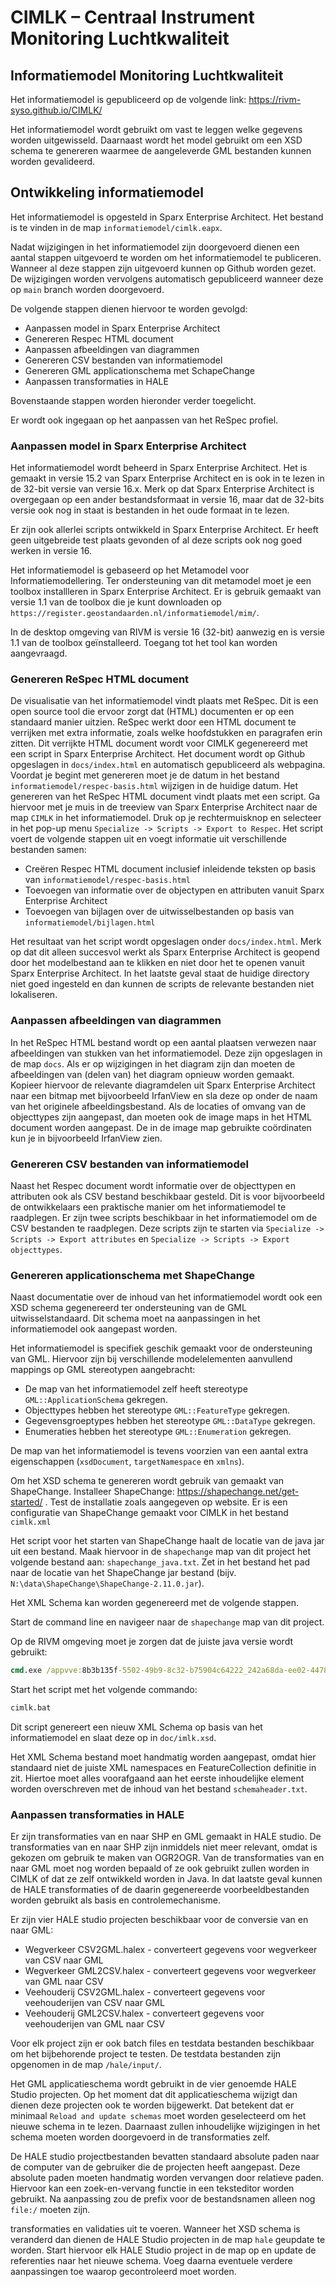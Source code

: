 # CIMLK – Centraal Instrument Monitoring Luchtkwaliteit
## Informatiemodel Monitoring Luchtkwaliteit
Het informatiemodel is gepubliceerd op de volgende link: https://rivm-syso.github.io/CIMLK/

Het informatiemodel wordt gebruikt om vast te leggen welke gegevens worden uitgewisseld.
Daarnaast wordt het model gebruikt om een XSD schema te genereren waarmee de aangeleverde GML bestanden kunnen worden gevalideerd.

## Ontwikkeling informatiemodel
Het informatiemodel is opgesteld in Sparx Enterprise Architect.
Het bestand is te vinden in de map `informatiemodel/cimlk.eapx`.

Nadat wijzigingen in het informatiemodel zijn doorgevoerd dienen een aantal stappen uitgevoerd te worden om het informatiemodel te publiceren.
Wanneer al deze stappen zijn uitgevoerd kunnen op Github worden gezet.
De wijzigingen worden vervolgens automatisch gepubliceerd wanneer deze op `main` branch worden doorgevoerd.

De volgende stappen dienen hiervoor te worden gevolgd:
- Aanpassen model in Sparx Enterprise Architect
- Genereren Respec HTML document
- Aanpassen afbeeldingen van diagrammen
- Genereren CSV bestanden van informatiemodel
- Genereren GML applicationschema met SchapeChange
- Aanpassen transformaties in HALE

Bovenstaande stappen worden hieronder verder toegelicht.

Er wordt ook ingegaan op het aanpassen van het ReSpec profiel.

### Aanpassen model in Sparx Enterprise Architect
Het informatiemodel wordt beheerd in Sparx Enterprise Architect. Het is gemaakt in versie 15.2 van Sparx Enterprise Architect en is ook in te lezen in de 32-bit versie van versie 16.x. Merk op dat Sparx Enterprise Architect is overgegaan op een ander bestandsformaat in versie 16, maar dat de 32-bits versie ook nog in staat is bestanden in het oude formaat in te lezen. 

Er zijn ook allerlei scripts ontwikkeld in Sparx Enterprise Architect. Er heeft geen uitgebreide test plaats gevonden of al deze scripts ook nog goed werken in versie 16.

Het informatiemodel is gebaseerd op het Metamodel voor Informatiemodellering. Ter ondersteuning van dit metamodel moet je een toolbox installleren in Sparx Enterprise Architect. Er is gebruik gemaakt van versie 1.1 van de toolbox die je kunt downloaden op `https://register.geostandaarden.nl/informatiemodel/mim/`. 

In de desktop omgeving van RIVM is versie 16 (32-bit) aanwezig en is versie 1.1 van de toolbox geïnstalleerd. Toegang tot het tool kan worden aangevraagd. 

### Genereren ReSpec HTML document
De visualisatie van het informatiemodel vindt plaats met ReSpec. 
Dit is een open source tool die ervoor zorgt dat (HTML) documenten er op een standaard manier uitzien.
ReSpec werkt door een HTML document te verrijken met extra informatie, zoals welke hoofdstukken en paragrafen erin zitten.
Dit verrijkte HTML document wordt voor CIMLK gegenereerd met een script in Sparx Enterprise Architect.
Het document wordt op Github opgeslagen in `docs/index.html` en automatisch gepubliceerd als webpagina.
Voordat je begint met genereren moet je de datum in het bestand `informatiemodel/respec-basis.html` wijzigen in de huidige datum.
Het genereren van het ReSpec HTML document vindt plaats met een script. 
Ga hiervoor met je muis in de treeview van Sparx Enterprise Architect naar de map `CIMLK` in het informatiemodel.
Druk op je rechtermuisknop en selecteer in het pop-up menu `Specialize -> Scripts -> Export to Respec`.
Het script voert de volgende stappen uit en voegt informatie uit verschillende bestanden samen:
- Creëren Respec HTML document inclusief inleidende teksten op basis van `informatiemodel/respec-basis.html`
- Toevoegen van informatie over de objectypen en attributen vanuit Sparx Enterprise Architect
- Toevoegen van bijlagen over de uitwisselbestanden op basis van `informatiemodel/bijlagen.html`

Het resultaat van het script wordt opgeslagen onder `docs/index.html`. Merk op dat dit alleen succesvol werkt als Sparx Enterprise Architect is geopend door het modelbestand aan te klikken en niet door het te openen vanuit Sparx Enterprise Architect. In het laatste geval staat de huidige directory niet goed ingesteld en dan kunnen de scripts de relevante bestanden niet lokaliseren.

### Aanpassen afbeeldingen van diagrammen
In het ReSpec HTML bestand wordt op een aantal plaatsen verwezen naar afbeeldingen van stukken van het informatiemodel.
Deze zijn opgeslagen in de map `docs`.
Als er op wijzigingen in het diagram zijn dan moeten de afbeeldingen van (delen van) het diagram opnieuw worden gemaakt.
Kopieer hiervoor de relevante diagramdelen uit Sparx Enterprise Architect naar een bitmap met bijvoorbeeld IrfanView en sla deze op onder de naam van het originele afbeeldingsbestand. 
Als de locaties of omvang van de objecttypes zijn aangepast, dan moeten ook de image maps in het HTML document worden aangepast. 
De in de image map gebruikte coördinaten kun je in bijvoorbeeld IrfanView zien. 

### Genereren CSV bestanden van informatiemodel
Naast het Respec document wordt informatie over de objecttypen en attributen ook als CSV bestand beschikbaar gesteld. 
Dit is voor bijvoorbeeld de ontwikkelaars een praktische manier om het informatiemodel te raadplegen.
Er zijn twee scripts beschikbaar in het informatiemodel om de CSV bestanden te raadplegen. 
Deze scripts zijn te starten via `Specialize -> Scripts -> Export attributes` en `Specialize -> Scripts -> Export objecttypes`.

### Genereren applicationschema met ShapeChange
Naast documentatie over de inhoud van het informatiemodel wordt ook een XSD schema gegenereerd ter ondersteuning van de GML uitwisselstandaard.
Dit schema moet na aanpassingen in het informatiemodel ook aangepast worden.

Het informatiemodel is specifiek geschik gemaakt voor de ondersteuning van GML. Hiervoor zijn bij verschillende modelelementen aanvullend mappings op GML stereotypen aangebracht:
- De map van het informatiemodel zelf heeft stereotype `GML::ApplicationSchema` gekregen.
- Objecttypes hebben het stereotype `GML::FeatureType` gekregen.
- Gegevensgroeptypes hebben het stereotype `GML::DataType` gekregen.
- Enumeraties hebben het stereotype `GML::Enumeration` gekregen.

De map van het informatiemodel is tevens voorzien van een aantal extra eigenschappen (`xsdDocument`, `targetNamespace` en `xmlns`).

Om het XSD schema te genereren wordt gebruik van gemaakt van ShapeChange.
Installeer ShapeChange: https://shapechange.net/get-started/ .
Test de installatie zoals aangegeven op website.
Er is een configuratie van ShapeChange gemaakt voor CIMLK in het bestand `cimlk.xml`

Het script voor het starten van ShapeChange haalt de locatie van de java jar uit een bestand.
Maak hiervoor in de `shapechange` map van dit project het volgende bestand aan: `shapechange_java.txt`.
Zet in het bestand het pad naar de locatie van het ShapeChange jar bestand (bijv. `N:\data\ShapeChange\ShapeChange-2.11.0.jar`).

Het XML Schema kan worden gegenereerd met de volgende stappen.

Start de command line en navigeer naar de `shapechange` map van dit project.

Op de RIVM omgeving moet je zorgen dat de juiste java versie wordt gebruikt:
```cmd
cmd.exe /appvve:8b3b135f-5502-49b9-8c32-b75904c64222_242a68da-ee02-4478-a72d-1fe21f33dd76
```

Start het script met het volgende commando:
```cmd
cimlk.bat
```

Dit script genereert een nieuw XML Schema op basis van het informatiemodel en slaat deze op in `doc/imlk.xsd`.

Het XML Schema bestand moet handmatig worden aangepast, omdat hier standaard niet de juiste XML namespaces en FeatureCollection definitie in zit. Hiertoe moet alles voorafgaand aan het eerste inhoudelijke element worden overschreven met de inhoud van het bestand `schemaheader.txt`.

### Aanpassen transformaties in HALE
Er zijn transformaties van en naar SHP en GML gemaakt in HALE studio. De transformaties van en naar SHP zijn inmiddels niet meer relevant, omdat is gekozen om gebruik te maken van OGR2OGR. Van de transformaties van en naar GML moet nog worden bepaald of ze ook gebruikt zullen worden in CIMLK of dat ze zelf ontwikkeld worden in Java. In dat laatste geval kunnen de HALE transformaties of de daarin gegenereerde voorbeeldbestanden worden gebruikt als basis en controlemechanisme.

Er zijn vier HALE studio projecten beschikbaar voor de conversie van en naar GML:
- Wegverkeer CSV2GML.halex - converteert gegevens voor wegverkeer van CSV naar GML
- Wegverkeer GML2CSV.halex - converteert gegevens voor wegverkeer van GML naar CSV
- Veehouderij CSV2GML.halex - converteert gegevens voor veehouderijen van CSV naar GML
- Veehouderij GML2CSV.halex - converteert gegevens voor veehouderijen van GML naar CSV

Voor elk project zijn er ook batch files en testdata bestanden beschikbaar om het bijbehorende project te testen. De testdata bestanden zijn opgenomen in de map `/hale/input/`.

Het GML applicatieschema wordt gebruikt in de vier genoemde HALE Studio projecten. 
Op het moment dat dit applicatieschema wijzigt dan dienen deze projecten ook te worden bijgewerkt.
Dat betekent dat er minimaal `Reload and update schemas` moet worden geselecteerd om het nieuwe schema in te lezen.
Daarnaast zullen inhoudelijke wijzigingen in het schema moeten worden doorgevoerd in de transformaties zelf.

De HALE studio projectbestanden bevatten standaard absolute paden naar de computer van de gebruiker die de projecten heeft aangepast. Deze absolute paden moeten handmatig worden vervangen door relatieve paden. Hiervoor kan een zoek-en-vervang functie in een teksteditor worden gebruikt. Na aanpassing zou de prefix voor de bestandsnamen alleen nog `file:/` moeten zijn.

transformaties en validaties uit te voeren.
Wanneer het XSD schema is veranderd dan dienen de HALE Studio projecten in de map `hale` geupdate te worden.
Start hiervoor elk HALE Studio project in de map op en update de referenties naar het nieuwe schema.
Voeg daarna eventuele verdere aanpassingen toe waarop gecontroleerd moet worden.
